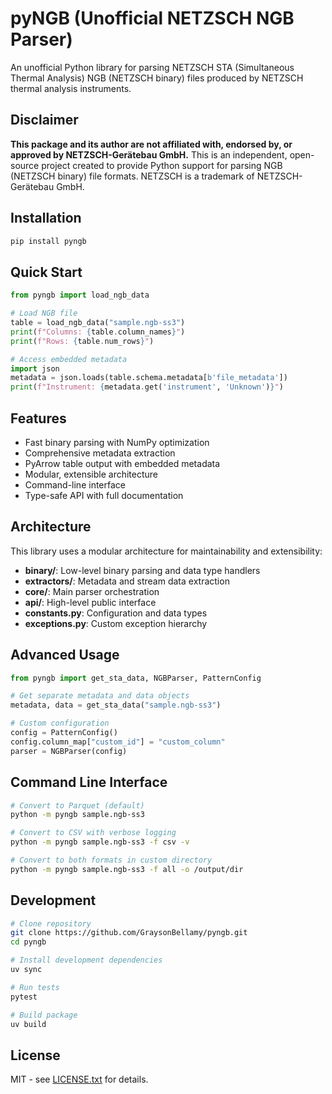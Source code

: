 # pyNGB (Unofficial NETZSCH NGB Parser)

An unofficial Python library for parsing NETZSCH STA (Simultaneous Thermal Analysis) NGB (NETZSCH binary) files produced by NETZSCH thermal analysis instruments.

## Disclaimer

**This package and its author are not affiliated with, endorsed by, or approved by NETZSCH-Gerätebau GmbH.** This is an independent, open-source project created to provide Python support for parsing NGB (NETZSCH binary) file formats. NETZSCH is a trademark of NETZSCH-Gerätebau GmbH.

## Installation

```bash
pip install pyngb
```

## Quick Start

```python
from pyngb import load_ngb_data

# Load NGB file
table = load_ngb_data("sample.ngb-ss3")
print(f"Columns: {table.column_names}")
print(f"Rows: {table.num_rows}")

# Access embedded metadata
import json
metadata = json.loads(table.schema.metadata[b'file_metadata'])
print(f"Instrument: {metadata.get('instrument', 'Unknown')}")
```

## Features

- Fast binary parsing with NumPy optimization
- Comprehensive metadata extraction
- PyArrow table output with embedded metadata
- Modular, extensible architecture
- Command-line interface
- Type-safe API with full documentation

## Architecture

This library uses a modular architecture for maintainability and extensibility:

- **binary/**: Low-level binary parsing and data type handlers
- **extractors/**: Metadata and stream data extraction
- **core/**: Main parser orchestration
- **api/**: High-level public interface
- **constants.py**: Configuration and data types
- **exceptions.py**: Custom exception hierarchy

## Advanced Usage

```python
from pyngb import get_sta_data, NGBParser, PatternConfig

# Get separate metadata and data objects
metadata, data = get_sta_data("sample.ngb-ss3")

# Custom configuration
config = PatternConfig()
config.column_map["custom_id"] = "custom_column"
parser = NGBParser(config)
```

## Command Line Interface

```bash
# Convert to Parquet (default)
python -m pyngb sample.ngb-ss3

# Convert to CSV with verbose logging
python -m pyngb sample.ngb-ss3 -f csv -v

# Convert to both formats in custom directory
python -m pyngb sample.ngb-ss3 -f all -o /output/dir
```

## Development

```bash
# Clone repository
git clone https://github.com/GraysonBellamy/pyngb.git
cd pyngb

# Install development dependencies
uv sync

# Run tests
pytest

# Build package
uv build
```

## License

MIT - see [LICENSE.txt](LICENSE.txt) for details.
